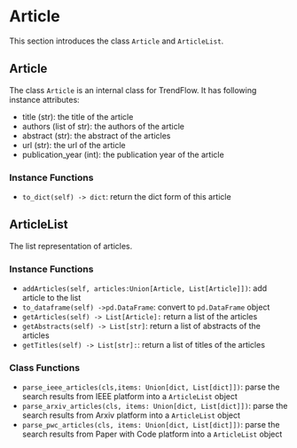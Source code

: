 # Article
This section introduces the class `Article` and `ArticleList`.

## Article
The class `Article` is an internal class for TrendFlow. It has following instance attributes:

- title (str): the title of the article
- authors (list of str): the authors of the article
- abstract (str): the abstract of the articles
- url (str): the url of the article
- publication_year (int): the publication year of the article

### Instance Functions
- `to_dict(self) -> dict`: return the dict form of this article


## ArticleList
The list representation of articles.

### Instance Functions
- `addArticles(self, articles:Union[Article, List[Article]])`: add article to the list
- `to_dataframe(self) ->pd.DataFrame`: convert to `pd.DataFrame` object 
- `getArticles(self) -> List[Article]:` return a list of the articles
- `getAbstracts(self) -> List[str]`: return a list of abstracts of the articles
- `getTitles(self) -> List[str]:`: return a list of titles of the articles

### Class Functions
- `parse_ieee_articles(cls,items: Union[dict, List[dict]])`: parse the search results from IEEE platform into a `ArticleList` object
- `parse_arxiv_articles(cls, items: Union[dict, List[dict]])`: parse the search results from Arxiv platform into a `ArticleList` object
- `parse_pwc_articles(cls, items: Union[dict, List[dict]])`: parse the search results from Paper with Code platform into a `ArticleList` object
